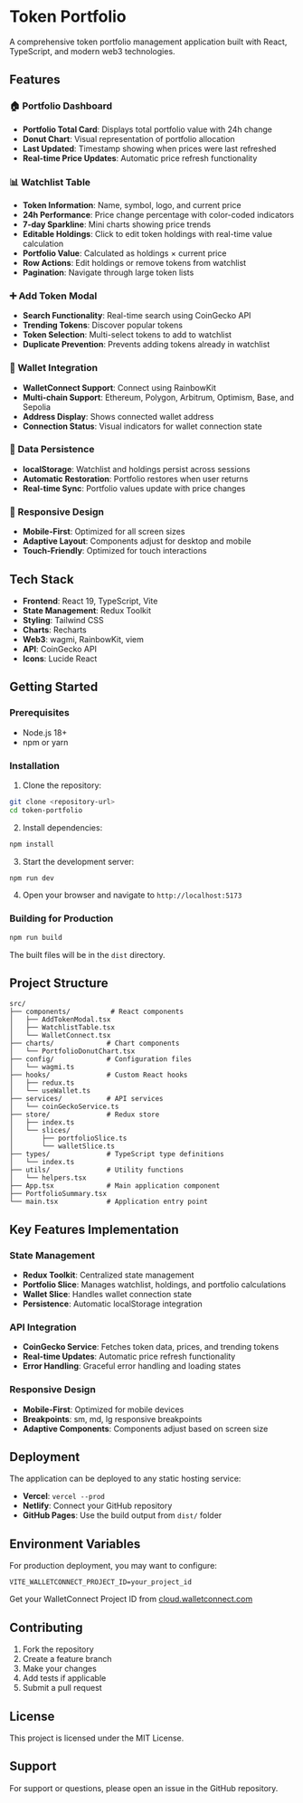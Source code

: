 # Token Portfolio

A comprehensive token portfolio management application built with React, TypeScript, and modern web3 technologies.

## Features

### 🏠 Portfolio Dashboard
- **Portfolio Total Card**: Displays total portfolio value with 24h change
- **Donut Chart**: Visual representation of portfolio allocation
- **Last Updated**: Timestamp showing when prices were last refreshed
- **Real-time Price Updates**: Automatic price refresh functionality

### 📊 Watchlist Table
- **Token Information**: Name, symbol, logo, and current price
- **24h Performance**: Price change percentage with color-coded indicators
- **7-day Sparkline**: Mini charts showing price trends
- **Editable Holdings**: Click to edit token holdings with real-time value calculation
- **Portfolio Value**: Calculated as holdings × current price
- **Row Actions**: Edit holdings or remove tokens from watchlist
- **Pagination**: Navigate through large token lists

### ➕ Add Token Modal
- **Search Functionality**: Real-time search using CoinGecko API
- **Trending Tokens**: Discover popular tokens
- **Token Selection**: Multi-select tokens to add to watchlist
- **Duplicate Prevention**: Prevents adding tokens already in watchlist

### 🔗 Wallet Integration
- **WalletConnect Support**: Connect using RainbowKit
- **Multi-chain Support**: Ethereum, Polygon, Arbitrum, Optimism, Base, and Sepolia
- **Address Display**: Shows connected wallet address
- **Connection Status**: Visual indicators for wallet connection state

### 💾 Data Persistence
- **localStorage**: Watchlist and holdings persist across sessions
- **Automatic Restoration**: Portfolio restores when user returns
- **Real-time Sync**: Portfolio values update with price changes

### 📱 Responsive Design
- **Mobile-First**: Optimized for all screen sizes
- **Adaptive Layout**: Components adjust for desktop and mobile
- **Touch-Friendly**: Optimized for touch interactions

## Tech Stack

- **Frontend**: React 19, TypeScript, Vite
- **State Management**: Redux Toolkit
- **Styling**: Tailwind CSS
- **Charts**: Recharts
- **Web3**: wagmi, RainbowKit, viem
- **API**: CoinGecko API
- **Icons**: Lucide React

## Getting Started

### Prerequisites
- Node.js 18+
- npm or yarn

### Installation

1. Clone the repository:
```bash
git clone <repository-url>
cd token-portfolio
```

2. Install dependencies:
```bash
npm install
```

3. Start the development server:
```bash
npm run dev
```

4. Open your browser and navigate to `http://localhost:5173`

### Building for Production

```bash
npm run build
```

The built files will be in the `dist` directory.

## Project Structure

```
src/
├── components/          # React components
│   ├── AddTokenModal.tsx
│   ├── WatchlistTable.tsx
│   └── WalletConnect.tsx
├── charts/             # Chart components
│   └── PortfolioDonutChart.tsx
├── config/             # Configuration files
│   └── wagmi.ts
├── hooks/              # Custom React hooks
│   ├── redux.ts
│   └── useWallet.ts
├── services/           # API services
│   └── coinGeckoService.ts
├── store/              # Redux store
│   ├── index.ts
│   └── slices/
│       ├── portfolioSlice.ts
│       └── walletSlice.ts
├── types/              # TypeScript type definitions
│   └── index.ts
├── utils/              # Utility functions
│   └── helpers.tsx
├── App.tsx             # Main application component
├── PortfolioSummary.tsx
└── main.tsx            # Application entry point
```

## Key Features Implementation

### State Management
- **Redux Toolkit**: Centralized state management
- **Portfolio Slice**: Manages watchlist, holdings, and portfolio calculations
- **Wallet Slice**: Handles wallet connection state
- **Persistence**: Automatic localStorage integration

### API Integration
- **CoinGecko Service**: Fetches token data, prices, and trending tokens
- **Real-time Updates**: Automatic price refresh functionality
- **Error Handling**: Graceful error handling and loading states

### Responsive Design
- **Mobile-First**: Optimized for mobile devices
- **Breakpoints**: sm, md, lg responsive breakpoints
- **Adaptive Components**: Components adjust based on screen size

## Deployment

The application can be deployed to any static hosting service:

- **Vercel**: `vercel --prod`
- **Netlify**: Connect your GitHub repository
- **GitHub Pages**: Use the build output from `dist/` folder

## Environment Variables

For production deployment, you may want to configure:

```env
VITE_WALLETCONNECT_PROJECT_ID=your_project_id
```

Get your WalletConnect Project ID from [cloud.walletconnect.com](https://cloud.walletconnect.com/)

## Contributing

1. Fork the repository
2. Create a feature branch
3. Make your changes
4. Add tests if applicable
5. Submit a pull request

## License

This project is licensed under the MIT License.

## Support

For support or questions, please open an issue in the GitHub repository.